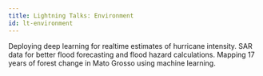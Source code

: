 ```yaml
---
title: Lightning Talks: Environment
id: lt-environment
---
```

Deploying deep learning for realtime estimates of hurricane intensity.
SAR data for better flood forecasting and flood hazard calculations.
Mapping 17 years of forest change in Mato Grosso using machine learning.
